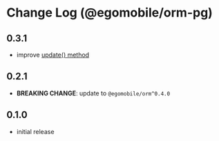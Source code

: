 # Change Log (@egomobile/orm-pg)

## 0.3.1

- improve [update() method](https://egomobile.github.io/node-orm-pg/classes/PostgreSQLDataAdapter.html#update)

## 0.2.1

- **BREAKING CHANGE**: update to `@egomobile/orm^0.4.0`

## 0.1.0

- initial release
